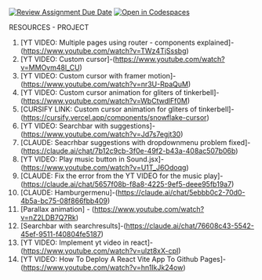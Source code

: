 [![Review Assignment Due Date](https://classroom.github.com/assets/deadline-readme-button-22041afd0340ce965d47ae6ef1cefeee28c7c493a6346c4f15d667ab976d596c.svg)](https://classroom.github.com/a/OwWY7ss_)
[![Open in Codespaces](https://classroom.github.com/assets/launch-codespace-2972f46106e565e64193e422d61a12cf1da4916b45550586e14ef0a7c637dd04.svg)](https://classroom.github.com/open-in-codespaces?assignment_repo_id=18888107)

RESOURCES - PROJECT

1. [YT VIDEO: Multiple pages using router - components explained]-(https://www.youtube.com/watch?v=TWz4TjSssbg)
2. [YT VIDEO: Custom cursor]-(https://www.youtube.com/watch?v=MMOvm48l_CU)
3. [YT VIDEO: Custom cursor with framer motion]-(https://www.youtube.com/watch?v=nr3U-RpaQuM)
4. [YT VIDEO: Custom cursor animation for gliters of tinkerbell]-(https://www.youtube.com/watch?v=WbCtwdlFf0M)
5. [CURSIFY LINK: Custom cursor animation for gliters of tinkerbell]-(https://cursify.vercel.app/components/snowflake-cursor)
6. [YT VIDEO: Searchbar with suggestions]-(https://www.youtube.com/watch?v=Jd7s7egjt30)
7. [CLAUDE: Seacrhbar suggestions with dropdownmenu problem fixed]-(https://claude.ai/chat/7b12c9cb-3f0e-49f2-b43a-408ac507b06b)
8. [YT VIDEO: Play music button in Sound.jsx]-(https://www.youtube.com/watch?v=U1T_J6Odoqg)
9. [CLAUDE: Fix the error from the YT VIDEO for the music play]-(https://claude.ai/chat/5657f08b-f8a8-4225-9ef5-deee95fb19a7)
10. [CLAUDE: Hamburgermenu]-(https://claude.ai/chat/5ebbb0c2-70d0-4b5a-bc75-08f866fbb409)
11. [Parallax animation] - (https://www.youtube.com/watch?v=nZ2LDB7Q7Rk)
12. [Searchbar with searchresults]-(https://claude.ai/chat/76608c43-5542-45ef-9511-f40804fe5187)
13. [YT VIDEO: Implement yt video in react]-(https://www.youtube.com/watch?v=ulzt8xX-cpI)
14. [YT VIDEO: How To Deploy A React Vite App To Github Pages]-(https://www.youtube.com/watch?v=hn1IkJk24ow)
